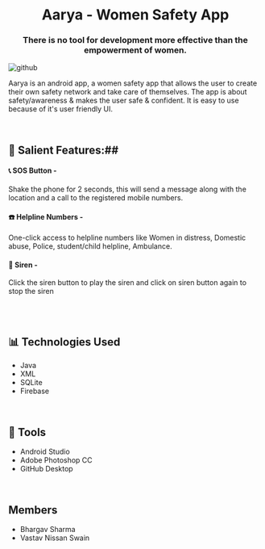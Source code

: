 <h1 align ="center">  Aarya - Women Safety App </h1>
<h3 align ="center"> There is no tool for development more effective than the empowerment of women.</h3>

![github](https://user-images.githubusercontent.com/105602130/169027109-3bea4bbf-faa3-49da-82d5-6cd94e97e627.png)



Aarya is an android app, a women safety app that allows the user to create their own safety network and take care of themselves.
The app is about safety/awareness & makes the user safe & confident.
It is easy to use because of it's user friendly UI.


</br>

## :iphone: Salient Features:##

#### :telephone_receiver: SOS Button -
Shake the phone for 2 seconds, this will send a message along with the location and a call to the registered mobile numbers.

#### :telephone: Helpline Numbers -
One-click access to helpline numbers like Women in distress, Domestic abuse, Police, student/child helpline, Ambulance.

#### :bell: Siren -
Click the siren button to play the siren and click on siren button again to stop the siren

</br>

</br>


## 📊 Technologies Used
- Java
- XML
- SQLite
- Firebase

</br>

## 💯 Tools
- Android Studio
- Adobe Photoshop CC
- GitHub Desktop

</br>

## Members
- Bhargav Sharma
- Vastav Nissan Swain
